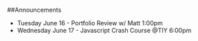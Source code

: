 

##Announcements

- Tuesday June 16 - Portfolio Review w/ Matt 1:00pm
- Wednesday June 17 - Javascript Crash Course @TIY 6:00pm  
